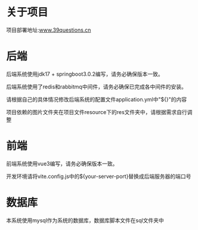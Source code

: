 # 关于项目
项目部署地址:www.39questions.cn

# 后端

后端系统使用jdk17 + springboot3.0.2编写，请务必确保版本一致。

后端系统使用了redis和rabbitmq中间件，请务必确保已完成各中间件的安装。

请根据自己的具体情况修改后端系统的配置文件application.yml中"${}"的内容

项目依赖的图片文件夹在项目文件resource下的res文件夹中，请根据需求自行调整

# 前端

前端系统使用vue3编写，请务必确保版本一致。

开发环境请将vite.config.js中的${your-server-port}替换成后端服务器的端口号

# 数据库

本系统使用mysql作为系统的数据库，数据库脚本文件在sql文件夹中
